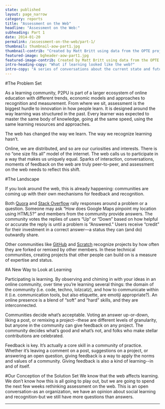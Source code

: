 ```yaml
---
state: published
layout: page_narrow
category: reports
title: "Assessment on the Web" 
headline: "Assessment on the Web:" 
subheading: Part 1
date: 2014-01-20
permalink: /assessment-on-the-web/part-1/
thumbnail: thumbnail-aow-part1.jpg
thumbnail-contrib: "Created by Matt Britt using data from the OPTE project, CC BY"
featured-image: bgheader-aow-part1.jpg
featured-image-contrib: Created by Matt Britt using data from the OPTE project, CC BY
intro-heading-copy: "What if learning looked like the web?"
intro-copy: "A series of conversations about the current state and future of learning online. Brought to you by the folks at Peer 2 Peer University."
---
```


#The Problem Set

As a learning community, P2PU is part of a larger ecosystem of online education with different 
trends, economic models and approaches to recognition and measurement. From where we sit, 
assessment is the biggest hurdle to innovation in how people learn. It is designed around the 
way learning was structured in the past. Every learner was expected to master the same body of 
knowledge, going at the same speed, using the same learning resources and approaches.

The web has changed the way we learn. The way we recognize learning hasn’t.

Online, we are distributed, and so are our curiosities and interests. There is no “one size fits
 all” model of the internet. The web calls us to participate in a way that makes us uniquely 
 equal. Sparks of interaction, conversations, moments of feedback on the web are truly 
 peer-to-peer, and assessment on the web needs to reflect this shift.
 
#The Landscape

If you look around the web, this is already happening: communities are coming up with their own 
mechanisms for feedback and recognition.

Both [Quora](http://www.quora.com/) and [Stack Overflow](http://stackoverflow.com/) rally responses 
around a problem or a question. Someone may ask “How does Google Maps pinpoint my location using 
HTML5?” and members from the community provide answers. The community votes the replies of users 
“Up” or “Down” based on how helpful or accurate the reply is until a problem is “Answered.” Users
 receive “credit” for their investment in a correct answer—a status they can (and do) outwardly 
 share.
 
Other communities like [GitHub](https://github.com/) and [Scratch](http://scratch.mit.edu/) 
recognize projects by how often they are forked or remixed by other members. In these technical 
communities, creating projects that other people can build on is a measure of expertise and status.

#A New Way to Look at Learning

Participating is learning. By observing and chiming in with your ideas in an online community, 
over time you’re learning several things: the domain of the community (i.e. code, techno, 
lolzcatz), and how to communicate within it (i.e. communication tools, but also etiquette, 
are emotiji appropriate?). An online presence is a blend of “soft” and “hard” skills, 
and they are interconnected.

Communities decide what’s acceptable. Voting an answer up-or-down, liking a post, 
or remixing a project--these are different levels of granularity, but anyone in the community can
 give feedback on any project. The community decides what’s good and what’s not, 
 and folks who make stellar contributions are celebrated.
 
Feedback is key. It’s actually a core skill in a community of practice. Whether it’s leaving a 
comment on a post, suggestions on a project, or answering an open question, 
giving feedback is a way to apply the norms and values of a community. Giving feedback is also a
 kind of learning--in and of itself.
 
#Our Conception of the Solution Set
We know that the web affects learning. We don’t know how this is all going to play out, 
but we are going to spend the next few weeks rethinking assessment on the web. This is an open 
conversation-as an organization, we have an opinion about social learning and recognition-but we
 still have more questions than answers.

<hr>
<div class="col-md-12 content">
	<div id="disqus_thread"></div>
	<script type="text/javascript">
		/* * * CONFIGURATION VARIABLES: EDIT BEFORE PASTING INTO YOUR WEBPAGE * * */
		var disqus_shortname = 'assessmentonthewebpart1'; // required: replace example with your forum shortname
		var disqus_url = 'http://reports.p2pu.org/reports/assessment_on_the_web/part_1/index.html';

		/* * * DON'T EDIT BELOW THIS LINE * * */
		(function () {
			var dsq = document.createElement('script');
			dsq.type = 'text/javascript';
			dsq.async = true;
			dsq.src = '//' + disqus_shortname + '.disqus.com/embed.js';
			(document.getElementsByTagName('head')[0] || document.getElementsByTagName('body')[0]).appendChild(dsq);
		})();
	</script>
	<noscript>Please enable JavaScript to view the <a href="http://disqus.com/?ref_noscript">comments powered by
																							 Disqus.</a></noscript>
	<a href="http://disqus.com" class="dsq-brlink">comments powered by <span class="logo-disqus">Disqus</span></a>

</div>
	